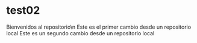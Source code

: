 # test02
Bienvenidos al repositorio\n
Este es el primer cambio desde un repositorio local
Este es un segundo  cambio desde un repositorio local